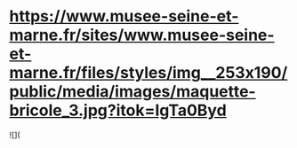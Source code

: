 # https://www.musee-seine-et-marne.fr/sites/www.musee-seine-et-marne.fr/files/styles/img__253x190/public/media/images/maquette-bricole_3.jpg?itok=IgTa0Byd

![](
